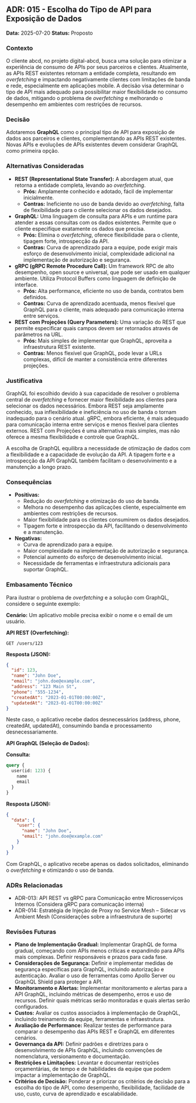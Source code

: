 ## ADR: 015 - Escolha do Tipo de API para Exposição de Dados

**Data:** 2025-07-20
**Status:** Proposto

### Contexto

O cliente abcd, no projeto digital-abcd, busca uma solução para otimizar a experiência de consumo de APIs por seus parceiros e clientes. Atualmente, as APIs REST existentes retornam a entidade completa, resultando em *overfetching* e impactando negativamente clientes com limitações de banda e rede, especialmente em aplicações mobile. A decisão visa determinar o tipo de API mais adequado para possibilitar maior flexibilidade no consumo de dados, mitigando o problema de *overfetching* e melhorando o desempenho em ambientes com restrições de recursos.

### Decisão

Adotaremos **GraphQL** como o principal tipo de API para exposição de dados aos parceiros e clientes, complementando as APIs REST existentes.  Novas APIs e evoluções de APIs existentes devem considerar GraphQL como primeira opção.

### Alternativas Consideradas

*   **REST (Representational State Transfer):** A abordagem atual, que retorna a entidade completa, levando ao *overfetching*.
    *   **Prós:** Amplamente conhecido e adotado, fácil de implementar inicialmente.
    *   **Contras:** Ineficiente no uso de banda devido ao *overfetching*, falta de flexibilidade para o cliente selecionar os dados desejados.
*   **GraphQL:** Uma linguagem de consulta para APIs e um runtime para atender a essas consultas com os dados existentes. Permite que o cliente especifique exatamente os dados que precisa.
    *   **Prós:** Elimina o *overfetching*, oferece flexibilidade para o cliente, tipagem forte, introspecção da API.
    *   **Contras:** Curva de aprendizado para a equipe, pode exigir mais esforço de desenvolvimento inicial, complexidade adicional na implementação de autorização e segurança.
*   **gRPC (gRPC Remote Procedure Call):** Um framework RPC de alto desempenho, open source e universal, que pode ser usado em qualquer ambiente. Utiliza Protocol Buffers como linguagem de definição de interface.
    *   **Prós:** Alta performance, eficiente no uso de banda, contratos bem definidos.
    *   **Contras:** Curva de aprendizado acentuada, menos flexível que GraphQL para o cliente, mais adequado para comunicação interna entre serviços.
*   **REST com Projeções (Query Parameters):** Uma variação do REST que permite especificar quais campos devem ser retornados através de parâmetros na URL.
    *   **Prós:** Mais simples de implementar que GraphQL, aproveita a infraestrutura REST existente.
    *   **Contras:** Menos flexível que GraphQL, pode levar a URLs complexas, difícil de manter a consistência entre diferentes projeções.

### Justificativa

GraphQL foi escolhido devido à sua capacidade de resolver o problema central de *overfetching* e fornecer maior flexibilidade aos clientes para selecionar os dados necessários. Embora REST seja amplamente conhecido, sua inflexibilidade e ineficiência no uso de banda o tornam inadequado para o cenário atual. gRPC, embora eficiente, é mais adequado para comunicação interna entre serviços e menos flexível para clientes externos. REST com Projeções é uma alternativa mais simples, mas não oferece a mesma flexibilidade e controle que GraphQL.

A escolha de GraphQL equilibra a necessidade de otimização de dados com a flexibilidade e a capacidade de evolução da API. A tipagem forte e a introspecção da API GraphQL também facilitam o desenvolvimento e a manutenção a longo prazo.

### Consequências

*   **Positivas:**
    *   Redução do *overfetching* e otimização do uso de banda.
    *   Melhora no desempenho das aplicações cliente, especialmente em ambientes com restrições de recursos.
    *   Maior flexibilidade para os clientes consumirem os dados desejados.
    *   Tipagem forte e introspecção da API, facilitando o desenvolvimento e a manutenção.
*   **Negativas:**
    *   Curva de aprendizado para a equipe.
    *   Maior complexidade na implementação de autorização e segurança.
    *   Potencial aumento do esforço de desenvolvimento inicial.
    *   Necessidade de ferramentas e infraestrutura adicionais para suportar GraphQL.

### Embasamento Técnico

Para ilustrar o problema de *overfetching* e a solução com GraphQL, considere o seguinte exemplo:

**Cenário:** Um aplicativo mobile precisa exibir o nome e o email de um usuário.

**API REST (Overfetching):**

```
GET /users/123
```

**Resposta (JSON):**

```json
{
  "id": 123,
  "name": "John Doe",
  "email": "john.doe@example.com",
  "address": "123 Main St",
  "phone": "555-1234",
  "createdAt": "2023-01-01T00:00:00Z",
  "updatedAt": "2023-01-01T00:00:00Z"
}
```

Neste caso, o aplicativo recebe dados desnecessários (address, phone, createdAt, updatedAt), consumindo banda e processamento desnecessariamente.

**API GraphQL (Seleção de Dados):**

**Consulta:**

```graphql
query {
  user(id: 123) {
    name
    email
  }
}
```

**Resposta (JSON):**

```json
{
  "data": {
    "user": {
      "name": "John Doe",
      "email": "john.doe@example.com"
    }
  }
}
```

Com GraphQL, o aplicativo recebe apenas os dados solicitados, eliminando o *overfetching* e otimizando o uso de banda.

### ADRs Relacionadas

*   ADR-013: API REST vs gRPC para Comunicação entre Microsserviços Internos (Considera gRPC para comunicação interna)
*   ADR-014: Estratégia de Injeção de Proxy no Service Mesh – Sidecar vs Ambient Mesh (Considerações sobre a infraestrutura de suporte)

### Revisões Futuras

*   **Plano de Implementação Gradual:** Implementar GraphQL de forma gradual, começando com APIs menos críticas e expandindo para APIs mais complexas. Definir responsáveis e prazos para cada fase.
*   **Considerações de Segurança:** Definir e implementar medidas de segurança específicas para GraphQL, incluindo autorização e autenticação. Avaliar o uso de ferramentas como Apollo Server ou GraphQL Shield para proteger a API.
*   **Monitoramento e Alertas:** Implementar monitoramento e alertas para a API GraphQL, incluindo métricas de desempenho, erros e uso de recursos. Definir quais métricas serão monitoradas e quais alertas serão configurados.
*   **Custos:** Avaliar os custos associados à implementação de GraphQL, incluindo treinamento da equipe, ferramentas e infraestrutura.
*   **Avaliação de Performance:** Realizar testes de performance para comparar o desempenho das APIs REST e GraphQL em diferentes cenários.
*   **Governança da API:** Definir padrões e diretrizes para o desenvolvimento de APIs GraphQL, incluindo convenções de nomenclatura, versionamento e documentação.
*   **Restrições e Limitações:** Levantar e documentar restrições orçamentárias, de tempo e de habilidades da equipe que podem impactar a implementação de GraphQL.
*   **Critérios de Decisão:** Ponderar e priorizar os critérios de decisão para a escolha do tipo de API, como desempenho, flexibilidade, facilidade de uso, custo, curva de aprendizado e escalabilidade.